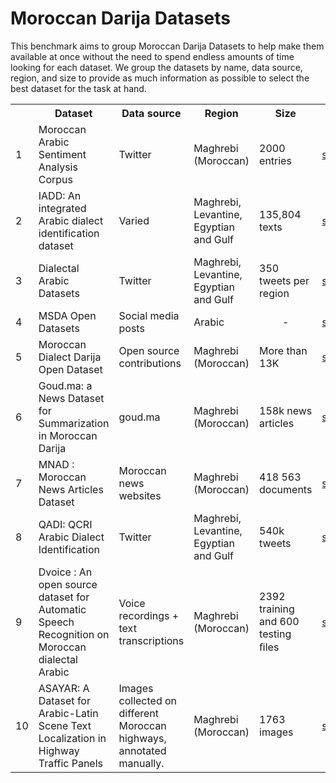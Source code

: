 # Moroccan Darija Datasets
This benchmark aims to group Moroccan Darija Datasets to help make them available at once without the need to spend endless amounts of time looking for each dataset. We group the datasets by name, data source, region, and size to provide as much information as possible to select the best dataset for the task at hand.

<table>
  <tbody>
    <tr>
      <th></th>
      <th>Dataset</th>
      <th>Data source</th>
      <th>Region</th>
      <th>Size</th>
      <th>Link</th>
      <th>Reference</th>
    </tr>
    <tr>
      <td>1</td>
      <td>Moroccan Arabic Sentiment Analysis Corpus</td>
      <td>Twitter</td>
      <td>Maghrebi (Moroccan)</td>
      <td>2000 entries</td>
      <td><a href="https://github.com/ososs/Arabic-Sentiment-Analysis-corpus/blob/master/MSAC.arff" target="_blank">source</a></td>
      <td><a href="https://www.researchgate.net/publication/327000019_Improving_Sentiment_Analysis_of_Moroccan_Tweets_Using_Ensemble_Learning_Third_International_Conference_BDCA_2018_Kenitra_Morocco_April_4-5_2018_Revised_Selected_Papers" target="_blank">2018 [1]</a>
      </td>
    </tr>
    <tr>
      <td>2</td>
      <td>IADD: An integrated Arabic dialect identification dataset</td>
      <td>
        Varied
<!--         <ul>
          <li>Twitter</li>
          <li>Facebook comments</li>
          <li>Manual transcription from recordings of conversations movies or shows</li>
          <li>Readers’ comments in websites of Arabic news papers</li>
        </ul> -->
      </td>
      <td>Maghrebi, Levantine, Egyptian and Gulf</td>
      <td>135,804 texts</td>
      <td><a href="https://github.com/JihadZa/IADD" target="_blank">source</a></td>
      <td><a href="https://www.sciencedirect.com/science/article/pii/S2352340921010519" target="_blank">2022 [2]</a></td>
    </tr>
    <tr>
      <td>3</td>
      <td>Dialectal Arabic Datasets</td>
      <td>Twitter</td>
      <td>Maghrebi, Levantine, Egyptian and Gulf</td>
      <td>350 tweets per region</td>
      <td><a href="https://github.com/qcri/dialectal_arabic_resources" target="_blank">source</a></td>
      <td><a href="https://aclanthology.org/L18-1015/" target="_blank">2018 [3]</a></td>
    </tr>
    <tr>
      <td>4</td>
      <td>MSDA Open Datasets</td>
      <td>Social media posts</td>
      <td>Arabic</td>
      <td align="center">-</td>
      <td><a href="https://msda.um6p.ma/msda_datasets" target="_blank">source</a></td>
      <td><a href="https://arxiv.org/abs/2102.11000" target="_blank">2020 [4]</a></td>
    </tr>
    <tr>
      <td>5</td>
      <td>Moroccan Dialect Darija Open Dataset</td>
      <td>Open source contributions</td>
      <td>Maghrebi (Moroccan)</td>
      <td>More than 13K </td>
      <td><a href="https://darija-open-dataset.github.io/" target="_blank">source</a></td>
      <td><a href="https://arxiv.org/abs/2103.09687" target="_blank">2021 [5]</a></td>
    </tr>
    <tr>
      <td>6</td>
      <td>Goud.ma: a News Dataset for Summarization in Moroccan Darija</td>
      <td>goud.ma</td>
      <td>Maghrebi (Moroccan)</td>
      <td>158k news articles</td>
      <td><a href="https://github.com/issam9/goud-summarization-dataset" target="_blank">source</a></td>
      <td><a href="https://openreview.net/forum?id=BMVq5MELb9" target="_blank">2022 [6]</a></td>
    </tr>
    <tr>
      <td>7</td>
      <td>MNAD : Moroccan News Articles Dataset</td>
      <td>Moroccan news websites</td>
      <td>Maghrebi (Moroccan)</td>
      <td>418 563 documents</td>
      <td><a href="https://www.kaggle.com/datasets/jmourad100/mnad-moroccan-news-articles-dataset" target="_blank">source</a></td>
      <td><a href="https://ieeexplore.ieee.org/document/9682402" target="_blank">2021 [7]</a></td>
    </tr>
    <tr>
      <td>8</td>
      <td>QADI: QCRI Arabic Dialect Identification</td>
      <td>Twitter</td>
      <td>Maghrebi, Levantine, Egyptian and Gulf</td>
      <td>540k tweets</td>
      <td><a href="https://github.com/qcri/QADI" target="_blank">source</a></td>
      <td><a href="https://arxiv.org/abs/2005.06557" target="_blank">2020 [8]</a></td>
    </tr>
    <tr>
      <td>9</td>
      <td>Dvoice : An open source dataset for Automatic Speech Recognition on Moroccan dialectal Arabic</td>
      <td>Voice recordings + text transcriptions</td>
      <td>Maghrebi (Moroccan)</td>
      <td>2392 training and 600 testing ﬁles</td>
      <td><a href="https://github.com/AIOXLABS/DVoice" target="_blank">source</a></td>
      <td><a href="https://doi.org/10.5281/zenodo.5482551" target="_blank">2021 [9]</a></td>
    </tr>
    <tr>
      <td>10</td>
      <td>ASAYAR: A Dataset for Arabic-Latin Scene Text Localization in Highway Traffic Panels</td>
      <td>Images collected on different Moroccan highways, annotated manually.</td>
      <td>Maghrebi (Moroccan)</td>
      <td>1763 images</td>
      <td><a href="https://vcar.github.io/ASAYAR/" target="_blank">source</a></td>
      <td><a href="https://ieeexplore.ieee.org/abstract/document/9233923" target="_blank">2020 [10]</a></td>
    </tr>
  </tbody>
</table>
